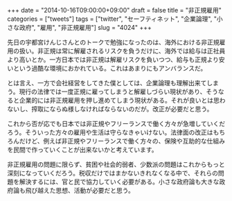 +++
date = "2014-10-16T09:00:00+09:00"
draft = false
title = "非正規雇用"
categories = ["tweets"]
tags = ["twitter", "セーフティネット", "企業論理", "小さな政府", "雇用", "非正規雇用"]
slug = "4024"
+++

先日の宇都宮けんじさんとのトークで勉強になったのは、海外における非正規雇用の扱い。非正規は常に解雇されるリスクを負うだけに、海外では給与は正社員より高いとか。一方日本では非正規は解雇リスクを負いつつ、給与も正規より安いという過酷な環境におかれている。これはあまりにもアンバランスだ。

とは言え、一方で会社経営をしてきた僕としては、企業論理も理解出来てしまう。現行の法律では一度正規に雇ってしまうと解雇しづらい現状があり、そうなると企業的には非正規雇用を押し進めてしまう現状がある。それが良いとは思わないし、搾取にならぬ様しなければならないのだが。改正が必要だと思う。

これから否が応でも日本では非正規やフリーランスで働く方々が急増していくだろう。そういった方々の雇用や生活は守らなきゃいけない。法律面の改正はもちろんだけど、例えば非正規やフリーランスで働く方々の、保険や互助的な仕組みを民間で作っていくことが出来ないかと考えています。

非正規雇用の問題に限らず、貧困や社会的弱者、少数派の問題はこれからもっと深刻になっていくだろう。税収だけではまかないきれなくなる中で、それらの問題を解決するには、官と民で協力していく必要がある。小さな政府論も大きな政府論も飛び越えた思想、活動が必要だと思う。
